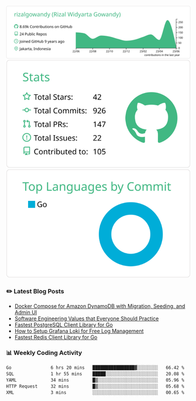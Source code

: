![profile-details](profile-summary-card-output/vue/0-profile-details.svg)
![stats](profile-summary-card-output/vue/3-stats.svg)
![most-commit-language](profile-summary-card-output/vue/2-most-commit-language.svg)

### :pencil2: Latest Blog Posts
<!-- BLOG-POST-LIST:START -->
- [Docker Compose for Amazon DynamoDB with Migration, Seeding, and Admin UI](https://medium.com/geekculture/docker-compose-for-amazon-dynamodb-with-migration-seeding-and-admin-ui-db11a348cc6a?source=rss-5763b0f1aba6------2)
- [Software Engineering Values that Everyone Should Practice](https://levelup.gitconnected.com/software-engineering-values-that-everyone-should-practice-c980d00cd103?source=rss-5763b0f1aba6------2)
- [Fastest PostgreSQL Client Library for Go](https://levelup.gitconnected.com/fastest-postgresql-client-library-for-go-579fa97909fb?source=rss-5763b0f1aba6------2)
- [How to Setup Grafana Loki for Free Log Management](https://levelup.gitconnected.com/how-to-setup-grafana-loki-for-free-log-management-ceb60558503c?source=rss-5763b0f1aba6------2)
- [Fastest Redis Client Library for Go](https://levelup.gitconnected.com/fastest-redis-client-library-for-go-7993f618f5ab?source=rss-5763b0f1aba6------2)
<!-- BLOG-POST-LIST:END -->

### 📊 Weekly Coding Activity
<!--START_SECTION:waka-->

```txt
Go               6 hrs 20 mins   ████████████████▓░░░░░░░░   66.42 %
SQL              1 hr 55 mins    █████░░░░░░░░░░░░░░░░░░░░   20.08 %
YAML             34 mins         █▒░░░░░░░░░░░░░░░░░░░░░░░   05.96 %
HTTP Request     32 mins         █▒░░░░░░░░░░░░░░░░░░░░░░░   05.68 %
XML              3 mins          ░░░░░░░░░░░░░░░░░░░░░░░░░   00.65 %
```

<!--END_SECTION:waka-->
